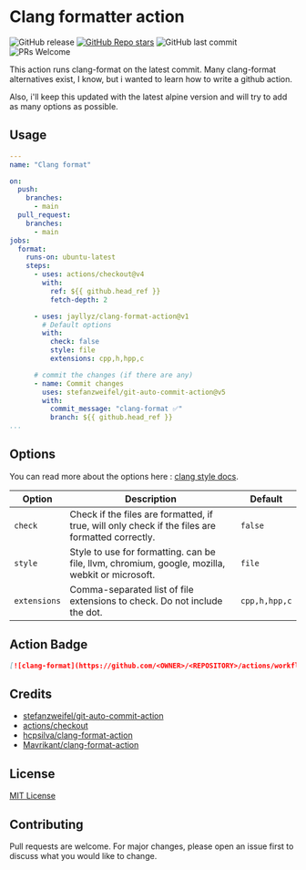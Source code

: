 # Clang formatter action

![GitHub release](https://img.shields.io/github/v/release/jayllyz/clang-format-action?sort=semver&logo=github)
[![GitHub Repo stars](https://img.shields.io/github/stars/jayllyz/clang-format-action?logo=github&style=flat)](https://github.com/jayllyz/clang-format-action)
![GitHub last commit](https://img.shields.io/github/last-commit/jayllyz/clang-format-action?logo=github)
![PRs Welcome](https://img.shields.io/badge/PRs-welcome-brightgreen.svg?style=flat-square&logo=github)

This action runs clang-format on the latest commit.
Many clang-format alternatives exist, I know, but i wanted to learn how to write a github action.

Also, i'll keep this updated with the latest alpine version and will try to add as many options as possible.

## Usage

```yml
---
name: "Clang format"

on:
  push:
    branches:
      - main
  pull_request:
    branches:
      - main
jobs:
  format:
    runs-on: ubuntu-latest
    steps:
      - uses: actions/checkout@v4
        with:
          ref: ${{ github.head_ref }}
          fetch-depth: 2

      - uses: jayllyz/clang-format-action@v1
        # Default options
        with:
          check: false
          style: file
          extensions: cpp,h,hpp,c

      # commit the changes (if there are any)
      - name: Commit changes
        uses: stefanzweifel/git-auto-commit-action@v5
        with:
          commit_message: "clang-format ✅"
          branch: ${{ github.head_ref }}
...
```

## Options

You can read more about the options here : [clang style docs](https://clang.llvm.org/docs/ClangFormatStyleOptions.html).

| Option     | Description                                                                                     | Default |
| ---------- | ----------------------------------------------------------------------------------------------- | ------- |
| `check`    | Check if the files are formatted, if true, will only check if the files are formatted correctly.                                                      | `false` |
| `style`    | Style to use for formatting.  can be file, llvm, chromium, google, mozilla, webkit or microsoft. | `file`  |
| `extensions` | Comma-separated list of file extensions to check. Do not include the dot. | `cpp,h,hpp,c` |

## Action Badge

```md
[![clang-format](https://github.com/<OWNER>/<REPOSITORY>/actions/workflows/<WORKFLOW_FILE_NAME>/badge.svg)](https://github.com/Jayllyz/clang-format-action)
```

## Credits

- [stefanzweifel/git-auto-commit-action](https://github.com/stefanzweifel/git-auto-commit-action)
- [actions/checkout](https://github.com/actions/checkout)
- [hcpsilva/clang-format-action](https//github.com/hcpsilva/clang-format-action)
- [Mavrikant/clang-format-action](https://github.com/Mavrikant/clang-format-action)

## License

[MIT License](LICENSE)

## Contributing

Pull requests are welcome. For major changes, please open an issue first to discuss what you would like to change.
